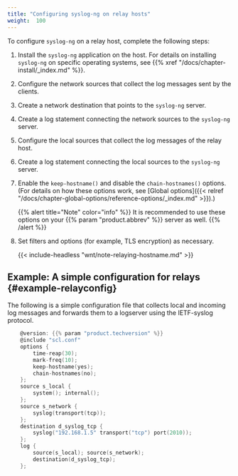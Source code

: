 ```yaml
---
title: "Configuring syslog-ng on relay hosts"
weight:  100
---
```

<!-- DISCLAIMER: This file is based on the syslog-ng Open Source Edition documentation https://github.com/balabit/syslog-ng-ose-guides/commit/2f4a52ee61d1ea9ad27cb4f3168b95408fddfdf2 and is used under the terms of The syslog-ng Open Source Edition Documentation License. The file has been modified by Axoflow. -->

To configure `syslog-ng` on a relay host, complete the following steps:


1.  Install the `syslog-ng` application on the host. For details on installing `syslog-ng` on specific operating systems, see {{% xref "/docs/chapter-install/_index.md" %}}.

2.  Configure the network sources that collect the log messages sent by the clients.

3.  Create a network destination that points to the `syslog-ng` server.

4.  Create a log statement connecting the network sources to the `syslog-ng` server.

5.  Configure the local sources that collect the log messages of the relay host.

6.  Create a log statement connecting the local sources to the `syslog-ng` server.

7.  Enable the `keep-hostname()` and disable the `chain-hostnames()` options. (For details on how these options work, see [Global options]({{< relref "/docs/chapter-global-options/reference-options/_index.md" >}}).)
    
    {{% alert title="Note" color="info" %}}
It is recommended to use these options on your {{% param "product.abbrev" %}} server as well.
    {{% /alert %}}

8.  Set filters and options (for example, TLS encryption) as necessary.
    
    {{< include-headless "wnt/note-relaying-hostname.md" >}}
    
    
## Example: A simple configuration for relays {#example-relayconfig}

The following is a simple configuration file that collects local and incoming log messages and forwards them to a logserver using the IETF-syslog protocol.

```c
    @version: {{% param "product.techversion" %}}
    @include "scl.conf"
    options {
        time-reap(30);
        mark-freq(10);
        keep-hostname(yes);
        chain-hostnames(no);
    };
    source s_local {
        system(); internal();
    };
    source s_network {
        syslog(transport(tcp));
    };
    destination d_syslog_tcp {
        syslog("192.168.1.5" transport("tcp") port(2010));
    };
    log {
        source(s_local); source(s_network);
        destination(d_syslog_tcp);
    };
```
